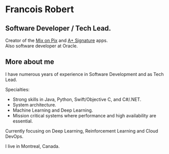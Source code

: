 # Francois Robert

## Software Developer / Tech Lead. 
Creator of the [Mix on Pix](https://apps.apple.com/us/app/mix-on-pix-text-on-photos/id633281586) and [A+ Signature](https://apps.apple.com/us/app/a-signature-lite/id423141311) apps.   
Also software developer at Oracle.

## More about me
I have numerous years of experience in Software Development and as Tech Lead.  

Specialties: 
- Strong skills in Java, Python, Swift/Objective C, and C#/.NET. 
- System architecture. 
- Machine Learning and Deep Learning.
- Mission critical systems where performance and high availability are essential.  

Currently focusing on Deep Learning, Reinforcement Learning and Cloud DevOps.  

I live in Montreal, Canada.
